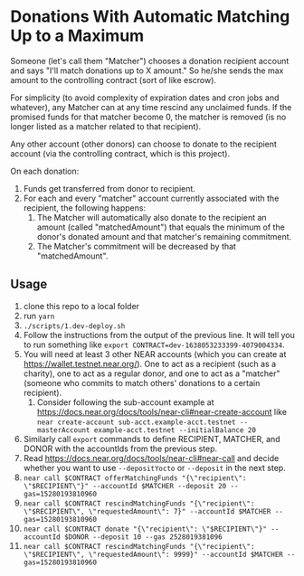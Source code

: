 # Donations With Automatic Matching Up to a Maximum

Someone (let's call them "Matcher") chooses a donation recipient account and says "I'll match donations up to X amount." So he/she sends the max amount to the controlling contract (sort of like escrow).

For simplicity (to avoid complexity of expiration dates and cron jobs and whatever), any Matcher can at any time rescind any unclaimed funds. If the promised funds for that matcher become 0, the matcher is removed (is no longer listed as a matcher related to that recipient).

Any other account (other donors) can choose to donate to the recipient account (via the controlling contract, which is this project).

On each donation:

1. Funds get transferred from donor to recipient.
1. For each and every "matcher" account currently associated with the recipient, the following happens:
   1. The Matcher will automatically also donate to the recipient an amount (called "matchedAmount") that equals the minimum of the donor's donated amount and that matcher's remaining commitment.
   1. The Matcher's commitment will be decreased by that "matchedAmount".

## Usage

1. clone this repo to a local folder
1. run `yarn`
1. `./scripts/1.dev-deploy.sh`
1. Follow the instructions from the output of the previous line. It will tell you to run something like `export CONTRACT=dev-1638053233399-4079004334`.
1. You will need at least 3 other NEAR accounts (which you can create at https://wallet.testnet.near.org/). One to act as a recipient (such as a charity), one to act as a regular donor, and one to act as a "matcher" (someone who commits to match others' donations to a certain recipient).
   1. Consider following the sub-account example at https://docs.near.org/docs/tools/near-cli#near-create-account like `near create-account sub-acct.example-acct.testnet --masterAccount example-acct.testnet --initialBalance 20`
1. Similarly call `export` commands to define RECIPIENT, MATCHER, and DONOR with the accountIds from the previous step.
1. Read https://docs.near.org/docs/tools/near-cli#near-call and decide whether you want to use `--depositYocto` or `--deposit` in the next step.
1. `near call $CONTRACT offerMatchingFunds "{\"recipient\": \"$RECIPIENT\"}" --accountId $MATCHER --deposit 20 --gas=15280193810960`
1. `near call $CONTRACT rescindMatchingFunds "{\"recipient\": \"$RECIPIENT\", \"requestedAmount\": 7}" --accountId $MATCHER --gas=15280193810960`
1. `near call $CONTRACT donate "{\"recipient\": \"$RECIPIENT\"}" --accountId $DONOR --deposit 10 --gas 2528019381096`
1. `near call $CONTRACT rescindMatchingFunds "{\"recipient\": \"$RECIPIENT\", \"requestedAmount\": 9999}" --accountId $MATCHER --gas=15280193810960`
